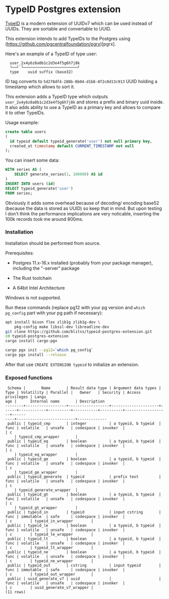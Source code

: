 # TypeID Postgres extension

[TypeID](https://github.com/jetify-com/typeid) is a modern extension of UUIDv7 which can be used instead of UUIDs. They are sortable and convertable to UUID.

This extension intends to add TypeIDs to the Postgres using (https://github.com/pgcentralfoundation/pgrx)[pgrx].

Here's an example of a TypeID of type user:

```
  user_2x4y6z8a0b1c2d3e4f5g6h7j8k
  └──┘ └────────────────────────┘
  type    uuid suffix (base32)
```

ID tag converts to `5d278df4-280b-0b04-d1b8-8f2c0d13c913` UUID holding a timestamp which allows to sort it.

This extension adds a TypeID type which outputs `user_2x4y6z8a0b1c2d3e4f5g6h7j8k` and stores a prefix and binary uuid inside. It also adds ability to use a TypeID as a primary key and allows to compare it to other TypeIDs.

Usage example:

```sql
create table users
(
  id typeid default typeid_generate('user') not null primary key,
  created_at timestamp default CURRENT_TIMESTAMP not null
);
```

You can insert some data:

```sql
WITH series AS (
    SELECT generate_series(1, 100000) AS id
)
INSERT INTO users (id)
SELECT typeid_generate('user')
FROM series;
```

Obviously it adds some overhead because of decoding/ encoding base52 (because the data is stored as UUID) so keep that in mind. But upon testing I don't think the performance implications are very noticable, inserting the 100k records took me around 800ms.

### Installation
Installation should be performed from source.

Prerequisites:
* Postgres 11.x-16.x installed (probably from your package manager), including the "-server" package

* The Rust toolchain

* A 64bit Intel Architecture

Windows is not supported.

Run these commands (replace pg12 with your pg version and `which pg_config` part with your pg path if necessary):

```bash
apt install bison flex zlib1g zlib1g-dev \
    pkg-config make libssl-dev libreadline-dev
git clone https://github.com/blitss/typeid-postgres-extension.git
cd typeid-postgres-extension
cargo install cargo-pgx

cargo pgx init --pg12=`which pg_config`
cargo pgx install --release
```

After that use `CREATE EXTENSION typeid` to initialize an extension.

### Exposed functions

```
 Schema |       Name       | Result data type | Argument data types | Type | Volatility | Parallel |   Owner   | Security | Access privileges | Langu
age |      Internal name       | Description 
--------+------------------+------------------+---------------------+------+------------+----------+-----------+----------+-------------------+------
----+--------------------------+-------------
 public | typeid_cmp       | integer          | a typeid, b typeid  | func | volatile   | unsafe   | codespace | invoker  |                   | c    
    | typeid_cmp_wrapper       | 
 public | typeid_eq        | boolean          | a typeid, b typeid  | func | volatile   | unsafe   | codespace | invoker  |                   | c    
    | typeid_eq_wrapper        | 
 public | typeid_ge        | boolean          | a typeid, b typeid  | func | volatile   | unsafe   | codespace | invoker  |                   | c    
    | typeid_ge_wrapper        | 
 public | typeid_generate  | typeid           | prefix text         | func | volatile   | unsafe   | codespace | invoker  |                   | c    
    | typeid_generate_wrapper  | 
 public | typeid_gt        | boolean          | a typeid, b typeid  | func | volatile   | unsafe   | codespace | invoker  |                   | c    
    | typeid_gt_wrapper        | 
 public | typeid_in        | typeid           | input cstring       | func | immutable  | safe     | codespace | invoker  |                   | c        | typeid_in_wrapper        | 
 public | typeid_le        | boolean          | a typeid, b typeid  | func | volatile   | unsafe   | codespace | invoker  |                   | c        | typeid_le_wrapper        | 
 public | typeid_lt        | boolean          | a typeid, b typeid  | func | volatile   | unsafe   | codespace | invoker  |                   | c        | typeid_lt_wrapper        | 
 public | typeid_ne        | boolean          | a typeid, b typeid  | func | volatile   | unsafe   | codespace | invoker  |                   | c        | typeid_ne_wrapper        | 
 public | typeid_out       | cstring          | input typeid        | func | immutable  | safe     | codespace | invoker  |                   | c        | typeid_out_wrapper       | 
 public | uuid_generate_v7 | uuid             |                     | func | volatile   | unsafe   | codespace | invoker  |                   | c        | uuid_generate_v7_wrapper | 
(11 rows)
```